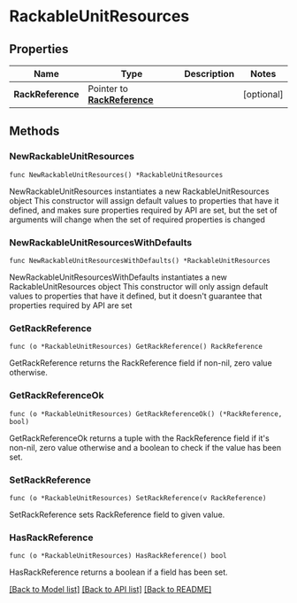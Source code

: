 # RackableUnitResources

## Properties

Name | Type | Description | Notes
------------ | ------------- | ------------- | -------------
**RackReference** | Pointer to [**RackReference**](RackReference.md) |  | [optional] 

## Methods

### NewRackableUnitResources

`func NewRackableUnitResources() *RackableUnitResources`

NewRackableUnitResources instantiates a new RackableUnitResources object
This constructor will assign default values to properties that have it defined,
and makes sure properties required by API are set, but the set of arguments
will change when the set of required properties is changed

### NewRackableUnitResourcesWithDefaults

`func NewRackableUnitResourcesWithDefaults() *RackableUnitResources`

NewRackableUnitResourcesWithDefaults instantiates a new RackableUnitResources object
This constructor will only assign default values to properties that have it defined,
but it doesn't guarantee that properties required by API are set

### GetRackReference

`func (o *RackableUnitResources) GetRackReference() RackReference`

GetRackReference returns the RackReference field if non-nil, zero value otherwise.

### GetRackReferenceOk

`func (o *RackableUnitResources) GetRackReferenceOk() (*RackReference, bool)`

GetRackReferenceOk returns a tuple with the RackReference field if it's non-nil, zero value otherwise
and a boolean to check if the value has been set.

### SetRackReference

`func (o *RackableUnitResources) SetRackReference(v RackReference)`

SetRackReference sets RackReference field to given value.

### HasRackReference

`func (o *RackableUnitResources) HasRackReference() bool`

HasRackReference returns a boolean if a field has been set.


[[Back to Model list]](../README.md#documentation-for-models) [[Back to API list]](../README.md#documentation-for-api-endpoints) [[Back to README]](../README.md)


